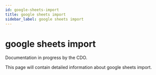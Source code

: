 ```yaml
---
id: google-sheets-import
title: google sheets import
sidebar_label: google sheets import
---
```


# google sheets import

Documentation in progress by the CDO.

This page will contain detailed information about google sheets import.
